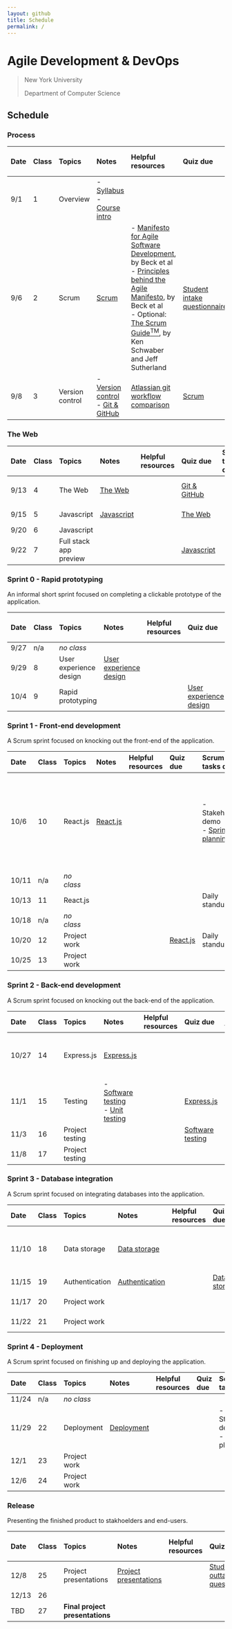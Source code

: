 ```yaml
---
layout: github
title: Schedule
permalink: /
---
```


# Agile Development & DevOps

> New York University
>
> Department of Computer Science

## Schedule

### Process

| Date | Class | Topics          | Notes                                                                                               | Helpful resources                                                                                                                                                                                                                                                                                                                                                                       | Quiz due                                                            | Scrum tasks due | Exercise due                                                |
| :--- | :---- | :-------------- | :-------------------------------------------------------------------------------------------------- | :-------------------------------------------------------------------------------------------------------------------------------------------------------------------------------------------------------------------------------------------------------------------------------------------------------------------------------------------------------------------------------------- | :------------------------------------------------------------------ | :-------------- | :---------------------------------------------------------- |
| 9/1  | 1     | Overview        | - [Syllabus](syllabus/)<br />- [Course intro](slides/course-intro/)                                 |                                                                                                                                                                                                                                                                                                                                                                                         |                                                                     |                 |                                                             |
| 9/6  | 2     | Scrum           | [Scrum](slides/scrum/)                                                                              | - [Manifesto for Agile Software Development](http://agilemanifesto.org/iso/en/manifesto.html), by Beck et al<br />- [Principles behind the Agile Manifesto](http://agilemanifesto.org/iso/en/principles.html), by Beck et al<br />- Optional: [The Scrum Guide<sup>TM</sup>](http://scrumguides.org/docs/scrumguide/v2016/2016-Scrum-Guide-US.pdf), by Ken Schwaber and Jeff Sutherland | [Student intake questionnaire](https://forms.gle/iLpJ16SDcQyomnrW7) |                 |                                                             |
| 9/8  | 3     | Version control | - [Version control](slides/version-control-systems/)<br /> - [Git & GitHub](slides/git-and-github/) | [Atlassian git workflow comparison](https://www.atlassian.com/git/tutorials/comparing-workflows)                                                                                                                                                                                                                                                                                        | [Scrum](https://forms.gle/Fu5h1MiWrBmk1MQg7)                        |                 | [Project proposal](https://classroom.github.com/a/I9CKBcqA) |

### The Web

| Date | Class | Topics                 | Notes                                  | Helpful resources | Quiz due                                            | Scrum tasks due | Exercise due                                                     |
| :--- | :---- | :--------------------- | :------------------------------------- | :---------------- | :-------------------------------------------------- | :-------------- | :--------------------------------------------------------------- |
| 9/13 | 4     | The Web                | [The Web](slides/web-architecture/)    |                   | [Git & GitHub](https://forms.gle/f3wQpBXn9J5gBUxM8) |                 | [Vote on project proposals](https://forms.gle/W1amr2Ug4PSKqAqX6) |
| 9/15 | 5     | Javascript             | [Javascript](slides/javascript-intro/) |                   | [The Web](https://forms.gle/RaAnyGXPpq4w8okn7)      |                 | [Git practice](https://classroom.github.com/a/2XpyosIn)          |
| 9/20 | 6     | Javascript             |                                        |                   |                                                     |                 |                                                                  |
| 9/22 | 7     | Full stack app preview |                                        |                   | [Javascript](https://forms.gle/AdYSgCP3LML1UgPv8)   |                 |                                                                  |

### Sprint 0 - Rapid prototyping

An informal short sprint focused on completing a clickable prototype of the application.

| Date | Class | Topics                 | Notes                                                    | Helpful resources | Quiz due                                                      | Scrum tasks due   | Exercise due                                              |
| :--- | :---- | :--------------------- | :------------------------------------------------------- | :---------------- | :------------------------------------------------------------ | :---------------- | :-------------------------------------------------------- |
| 9/27 | n/a   | _no class_             |                                                          |                   |                                                               |                   |                                                           |
| 9/29 | 8     | User experience design | [User experience design](slides/user-experience-design/) |                   |                                                               | Sprint 0 planning | [Full-stack app](https://classroom.github.com/a/ScCEc4ZZ) |
| 10/4 | 9     | Rapid prototyping      |                                                          |                   | [User experience design](https://forms.gle/fEnVJnV178BcEZTJ9) | Daily standup     |                                                           |

### Sprint 1 - Front-end development

A Scrum sprint focused on knocking out the front-end of the application.

| Date  | Class | Topics       | Notes                           | Helpful resources | Quiz due                                        | Scrum tasks due                                                                            | Exercise due                                                                                                                                                                                                                |
| :---- | :---- | :----------- | :------------------------------ | :---------------- | :---------------------------------------------- | :----------------------------------------------------------------------------------------- | :-------------------------------------------------------------------------------------------------------------------------------------------------------------------------------------------------------------------------- |
| 10/6  | 10    | React.js     | [React.js](slides/react-intro/) |                   |                                                 | - Stakeholder demo<br />- [Sprint 1 planning](<(https://classroom.github.com/a/bWbBNQBK)>) | - [Completed app map & wireframes](https://classroom.github.com/a/bWbBNQBK)<br />- [Completed prototype](https://classroom.github.com/a/bWbBNQBK)<br />- [Completed project setup](https://classroom.github.com/a/bWbBNQBK) |
| 10/11 | n/a   | _no class_   |                                 |                   |                                                 |                                                                                            |                                                                                                                                                                                                                             |
| 10/13 | 11    | React.js     |                                 |                   |                                                 | Daily standup                                                                              |                                                                                                                                                                                                                             |
| 10/18 | n/a   | _no class_   |                                 |                   |                                                 |                                                                                            |                                                                                                                                                                                                                             |
| 10/20 | 12    | Project work |                                 |                   | [React.js](https://forms.gle/7U6LmgYoFgeKbhrY9) | Daily standup                                                                              |                                                                                                                                                                                                                             |
| 10/25 | 13    | Project work |                                 |                   |                                                 |                                                                                            |                                                                                                                                                                                                                             |

### Sprint 2 - Back-end development

A Scrum sprint focused on knocking out the back-end of the application.

| Date  | Class | Topics          | Notes                                                                             | Helpful resources | Quiz due                                                | Scrum tasks due                             | Exercise due                                                            |
| :---- | :---- | :-------------- | :-------------------------------------------------------------------------------- | :---------------- | :------------------------------------------------------ | :------------------------------------------ | :---------------------------------------------------------------------- |
| 10/27 | 14    | Express.js      | [Express.js](slides/express/)                                                     |                   |                                                         | - Stakeholder demo<br />- Sprint 2 planning | [Completed react.js front-end](https://classroom.github.com/a/bWbBNQBK) |
| 11/1  | 15    | Testing         | - [Software testing](slides/testing/)<br />- [Unit testing](slides/unit-testing/) |                   | [Express.js](https://forms.gle/26QV9j5ytv73D3EVA)       | Daily standup                               |                                                                         |
| 11/3  | 16    | Project testing |                                                                                   |                   | [Software testing](https://forms.gle/NYmWtELthMadn4bYA) | Daily standup                               |                                                                         |
| 11/8  | 17    | Project testing |                                                                                   |                   |                                                         | Daily standup                               |                                                                         |

### Sprint 3 - Database integration

A Scrum sprint focused on integrating databases into the application.

| Date  | Class | Topics         | Notes                                    | Helpful resources | Quiz due                                            | Scrum tasks due                             | Exercise due                                                             |
| :---- | :---- | :------------- | :--------------------------------------- | :---------------- | :-------------------------------------------------- | :------------------------------------------ | :----------------------------------------------------------------------- |
| 11/10 | 18    | Data storage   | [Data storage](slides/data-storage/)     |                   |                                                     | - Stakeholder demo<br />- Sprint 3 planning | [Completed express.js back-end](https://classroom.github.com/a/bWbBNQBK) |
| 11/15 | 19    | Authentication | [Authentication](slides/authentication/) |                   | [Data storage](https://forms.gle/HK7imZxveptDgQZMA) | Daily standup                               |                                                                          |
| 11/17 | 20    | Project work   |                                          |                   |                                                     | Daily standup                               |                                                                          |
| 11/22 | 21    | Project work   |                                          |                   |                                                     | Daily standup                               |                                                                          |

### Sprint 4 - Deployment

A Scrum sprint focused on finishing up and deploying the application.

| Date  | Class | Topics       | Notes                            | Helpful resources | Quiz due | Scrum tasks due                             | Exercise due                                                             |
| :---- | :---- | :----------- | :------------------------------- | :---------------- | :------- | :------------------------------------------ | :----------------------------------------------------------------------- |
| 11/24 | n/a   | _no class_   |                                  |                   |          |                                             |                                                                          |
| 11/29 | 22    | Deployment   | [Deployment](slides/deployment/) |                   |          | - Stakeholder demo<br />- Sprint 4 planning | [Completed express.js back-end](https://classroom.github.com/a/bWbBNQBK) |
| 12/1  | 23    | Project work |                                  |                   |          |                                             |                                                                          |
| 12/6  | 24    | Project work |                                  |                   |          |                                             |                                                                          |

### Release

Presenting the finished product to stakhoelders and end-users.

| Date  | Class | Topics                          | Notes                                                                                         | Helpful resources | Quiz due                                                             | Scrum tasks due | Exercise due |
| :---- | :---- | :------------------------------ | :-------------------------------------------------------------------------------------------- | :---------------- | :------------------------------------------------------------------- | :-------------- | :----------- |
| 12/8  | 25    | Project presentations           | [Project presentations](https://knowledge.kitchen/Software_engineering_project_presentations) |                   | [Student outtake questionnaire](https://forms.gle/UnAKDswugeGdx7fX9) |                 |              |
| 12/13 | 26    |                                 |                                                                                               |                   |                                                                      |                 |              |
| TBD   | 27    | **Final project presentations** |                                                                                               |                   |                                                                      |                 |              |
